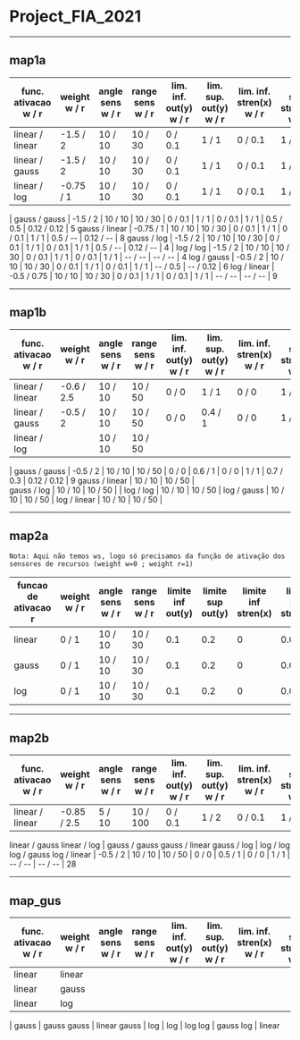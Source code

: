 # Project_FIA_2021
 

___
## map1a

func. ativacao w / r | weight w / r | angle sens w / r | range sens w / r | lim. inf. out(y) w / r | lim. sup. out(y) w / r | lim. inf. stren(x) w / r | lim. sup. stren(x) w / r | gauss micro w / r | gauss sigma w / r | tempo (s)
-- | -- | -- | -- | -- | -- | -- | -- | -- | -- | -- 
linear / linear | -1.5 / 2  | 10 / 10 | 10 / 30 | 0 / 0.1 | 1 / 1 | 0 / 0.1 | 1 / 1 | -- / --   | -- / --   | 7
linear / gauss  | -1.5 / 2  | 10 / 10 | 10 / 30 | 0 / 0.1 | 1 / 1 | 0 / 0.1 | 1 / 1 | -- / 0.5  | -- / 0.12 | 7
linear / log    | -0.75 / 1 | 10 / 10 | 10 / 30 | 0 / 0.1 | 1 / 1 | 0 / 0.1 | 1 / 1 | -- / --   | -- / --   | 9
|
gauss / gauss  | -1.5 / 2  | 10 / 10 | 10 / 30 | 0 / 0.1 | 1 / 1 | 0 / 0.1 | 1 / 1 | 0.5 / 0.5 | 0.12 / 0.12 | 5
gauss / linear | -0.75 / 1 | 10 / 10 | 10 / 30 | 0 / 0.1 | 1 / 1 | 0 / 0.1 | 1 / 1 | 0.5 / --  | 0.12 / --   | 8
gauss / log    | -1.5 / 2  | 10 / 10 | 10 / 30 | 0 / 0.1 | 1 / 1 | 0 / 0.1 | 1 / 1 | 0.5 / --  | 0.12 / --   | 4
|
log / log    | -1.5 / 2    | 10 / 10 | 10 / 30 | 0 / 0.1 | 1 / 1 | 0 / 0.1 | 1 / 1 | -- / --  | -- / --    | 4
log / gauss  | -0.5 / 2    | 10 / 10 | 10 / 30 | 0 / 0.1 | 1 / 1 | 0 / 0.1 | 1 / 1 | -- / 0.5 | -- / 0.12  | 6
log / linear | -0.5 / 0.75 | 10 / 10 | 10 / 30 | 0 / 0.1 | 1 / 1 | 0 / 0.1 | 1 / 1 | -- / --  | -- / --    | 9


___
## map1b

func. ativacao w / r | weight w / r | angle sens w / r | range sens w / r | lim. inf. out(y) w / r | lim. sup. out(y) w / r | lim. inf. stren(x) w / r | lim. sup. stren(x) w / r | gauss micro w / r | gauss sigma w / r | tempo (s)
-- | -- | -- | -- | -- | -- | -- | -- | -- | -- | --
linear / linear | -0.6 / 2.5 | 10 / 10 | 10 / 50 | 0 / 0 | 1 / 1   | 0 / 0 | 1 / 1 | -- / --  | -- / --    | 10 
linear / gauss  | -0.5 / 2   | 10 / 10 | 10 / 50 | 0 / 0 | 0.4 / 1 | 0 / 0 | 1 / 1 | 0.6 / -- | 0.12 / -- | 10 
linear / log    |            | 10 / 10 | 10 / 50 | 
|
gauss / gauss  | -0.5 / 2 | 10 / 10 | 10 / 50 |  0 / 0 | 0.6 / 1 | 0 / 0 | 1 / 1 | 0.7 / 0.3 | 0.12 / 0.12  | 9 
gauss / linear | 10 / 10 | 10 / 50 |  
gauss / log    | 10 / 10 | 10 / 50 | 
|
log / log    | 10 / 10 | 10 / 50 | 
log / gauss  | 10 / 10 | 10 / 50 | 
log / linear | 10 / 10 | 10 / 50 | 


___
## map2a

`Nota: Aqui não temos ws, logo só precisamos da função de ativação dos sensores de recursos (weight w=0 ; weight r=1)`

funcao de ativacao r | weight w / r | angle sens w / r | range sens w / r | limite inf out(y) | limite sup out(y) | limite inf stren(x) | limite sup stren(x) | gauss micro | gauss sigma | tempo(s)
-- | -- | -- | -- | -- | -- | -- | -- | -- | -- | --
linear | 0 / 1 | 10 / 10 | 10 / 30 | 0.1 | 0.2 | 0 | 0.02 | --   | --    | 7
gauss  | 0 / 1 | 10 / 10 | 10 / 30 | 0.1 | 0.2 | 0 | 0.03 | 0.5  | 0.12  | 7
log    | 0 / 1 | 10 / 10 | 10 / 30 | 0.1 | 0.2 | 0 | 0.02 | --   | --    | 7



___
## map2b

func. ativacao w / r | weight w / r | angle sens w / r | range sens w / r | lim. inf. out(y) w / r | lim. sup. out(y) w / r | lim. inf. stren(x) w / r | lim. sup. stren(x) w / r | gauss micro w / r | gauss sigma w / r | tempo (s)
-- | -- | -- | -- | -- | -- | -- | -- | -- | -- | --
linear / linear | -0.85 / 2.5 | 5 / 10 | 10 / 100 | 0 / 0.1 | 1 / 2 | 0 / 0.1 | 1 / 2 | -- / -- | -- / -- | 18
linear / gauss
linear / log
|
gauss / gauss
gauss / linear
gauss / log
|
log / log
log / gauss
log / linear | -0.5 / 2 | 10 / 10 | 10 / 50 | 0 / 0 | 0.5 / 1 | 0 / 0 | 1 / 1 | -- / -- | -- / -- | 28


___
## map_gus

func. ativacao w / r | weight w / r | angle sens w / r | range sens w / r | lim. inf. out(y) w / r | lim. sup. out(y) w / r | lim. inf. stren(x) w / r | lim. sup. stren(x) w / r | gauss micro w / r | gauss sigma w / r | tempo (s)
-- | -- | -- | -- | -- | -- | -- | -- | -- | -- | --
linear | linear
linear | gauss
linear | log
|
gauss | gauss
gauss | linear
gauss | log
|
log | log
log | gauss
log | linear
